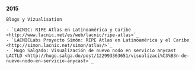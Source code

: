 **2015**

    Blogs y Vizualisation

    - `LACNIC: RIPE Atlas en Latinoamérica y Caribe <http://www.lacnic.net/es/web/lacnic/ripe-atlas>`_
    - `LACNICLabs Proyecto Simón: RIPE Atlas en Latinoamérica y el Caribe <http://simon.lacnic.net/simon/atlas/>`_
    - `Hugo Salgado: Visualización de nuevo nodo en servicio anycast LACTLD <http://hugo.salga.do/post/122993363651/visualizaci%C3%B3n-de-nuevo-nodo-en-servicio-anycast>`_
